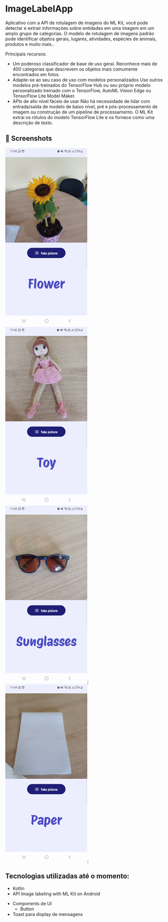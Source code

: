 # ImageLabelApp
Aplicativo com a API de rotulagem de imagens do ML Kit, você pode detectar e extrair informações sobre entidades em uma imagem em um amplo grupo de categorias. O modelo de rotulagem de imagens padrão pode identificar objetos gerais, lugares, atividades, espécies de animais, produtos e muito mais..

Principais recursos:
* Um poderoso classificador de base de uso geral. Reconhece mais de 400 categorias que descrevem os objetos mais comumente encontrados em fotos.
* Adapte-se ao seu caso de uso com modelos personalizados Use outros modelos pré-treinados do TensorFlow Hub ou seu próprio modelo personalizado treinado com o TensorFlow, AutoML Vision Edge ou TensorFlow Lite Model Maker.
* APIs de alto nível fáceis de usar Não há necessidade de lidar com entrada/saída de modelo de baixo nível, pré e pós-processamento de imagem ou construção de um pipeline de processamento. O ML Kit extrai os rótulos do modelo TensorFlow Lite e os fornece como uma descrição de texto.



## :camera_flash: Screenshots
<!-- You can add more screenshots here if you like -->
<img src="/result/img_2.png" width="260">&emsp;<img src="/result/img_3.png" width="260">&emsp;<img src="/result/img_4.png" width="260">;<img src="/result/img_5.png" width="260">;

## Tecnologias utilizadas até o momento:
* Kotlin
* API Image labeling with ML Kit on Android  
- Components de UI     
    - Button
- Toast para display de mensagens
